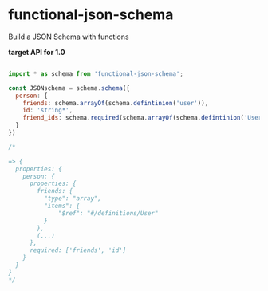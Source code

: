 # functional-json-schema
Build a JSON Schema with functions



**target API for 1.0**

```js

import * as schema from 'functional-json-schema';

const JSONschema = schema.schema({
  person: {
    friends: schema.arrayOf(schema.defintinion('user')),
    id: 'string*',
    friend_ids: schema.required(schema.arrayOf(schema.defintinion('User'))),
  }
})

/*

=> {
  properties: {
    person: {
      properties: {
        friends: {
          "type": "array",
          "items": {
              "$ref": "#/definitions/User"
          }
        },
        (...)
      },
      required: ['friends', 'id']
    }
  }
}
*/
```
